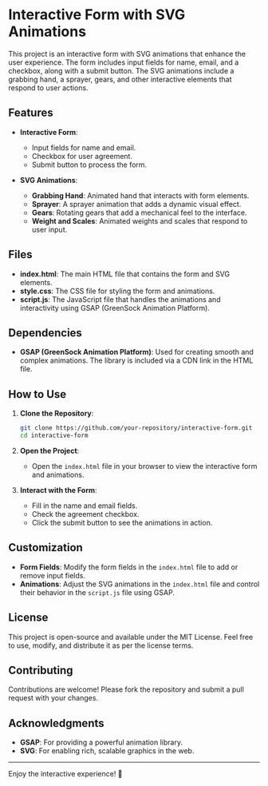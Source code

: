 # Interactive Form with SVG Animations

This project is an interactive form with SVG animations that enhance the user experience. The form includes input fields for name, email, and a checkbox, along with a submit button. The SVG animations include a grabbing hand, a sprayer, gears, and other interactive elements that respond to user actions.

## Features

- **Interactive Form**: 
  - Input fields for name and email.
  - Checkbox for user agreement.
  - Submit button to process the form.

- **SVG Animations**:
  - **Grabbing Hand**: Animated hand that interacts with form elements.
  - **Sprayer**: A sprayer animation that adds a dynamic visual effect.
  - **Gears**: Rotating gears that add a mechanical feel to the interface.
  - **Weight and Scales**: Animated weights and scales that respond to user input.

## Files

- **index.html**: The main HTML file that contains the form and SVG elements.
- **style.css**: The CSS file for styling the form and animations.
- **script.js**: The JavaScript file that handles the animations and interactivity using GSAP (GreenSock Animation Platform).

## Dependencies

- **GSAP (GreenSock Animation Platform)**: Used for creating smooth and complex animations. The library is included via a CDN link in the HTML file.

## How to Use

1. **Clone the Repository**:
   ```bash
   git clone https://github.com/your-repository/interactive-form.git
   cd interactive-form
   ```

2. **Open the Project**:
   - Open the `index.html` file in your browser to view the interactive form and animations.

3. **Interact with the Form**:
   - Fill in the name and email fields.
   - Check the agreement checkbox.
   - Click the submit button to see the animations in action.

## Customization

- **Form Fields**: Modify the form fields in the `index.html` file to add or remove input fields.
- **Animations**: Adjust the SVG animations in the `index.html` file and control their behavior in the `script.js` file using GSAP.

## License

This project is open-source and available under the MIT License. Feel free to use, modify, and distribute it as per the license terms.

## Contributing

Contributions are welcome! Please fork the repository and submit a pull request with your changes.

## Acknowledgments

- **GSAP**: For providing a powerful animation library.
- **SVG**: For enabling rich, scalable graphics in the web.

---

Enjoy the interactive experience! 🚀

